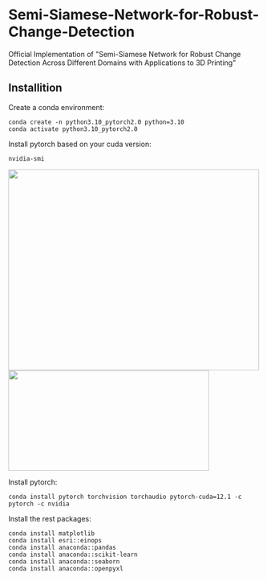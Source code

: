 # Semi-Siamese-Network-for-Robust-Change-Detection
Official Implementation of "Semi-Siamese Network for Robust Change Detection Across Different Domains with Applications to 3D Printing"

## Installition
Create a conda environment:
```
conda create -n python3.10_pytorch2.0 python=3.10
conda activate python3.10_pytorch2.0
```

Install pytorch based on your cuda version:
```
nvidia-smi
```

<img src='https://github.com/niuyushuo/Change-Detection-for-filamentous-Carbon/blob/main/images/smi.png' width="500" height="400">

<img src='https://github.com/niuyushuo/Change-Detection-for-filamentous-Carbon/blob/main/images/pytorch.png' width="400" height="200">

Install pytorch:
```
conda install pytorch torchvision torchaudio pytorch-cuda=12.1 -c pytorch -c nvidia
```
Install the rest packages:
```
conda install matplotlib
conda install esri::einops
conda install anaconda::pandas
conda install anaconda::scikit-learn
conda install anaconda::seaborn
conda install anaconda::openpyxl
